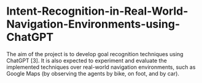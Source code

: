 # Intent-Recognition-in-Real-World-Navigation-Environments-using-ChatGPT
The aim of the project is to develop goal recognition techniques using ChatGPT [3].  It is also expected to experiment and evaluate the implemented techniques over real-world navigation environments, such as Google Maps (by observing the agents by bike, on foot, and by car).

